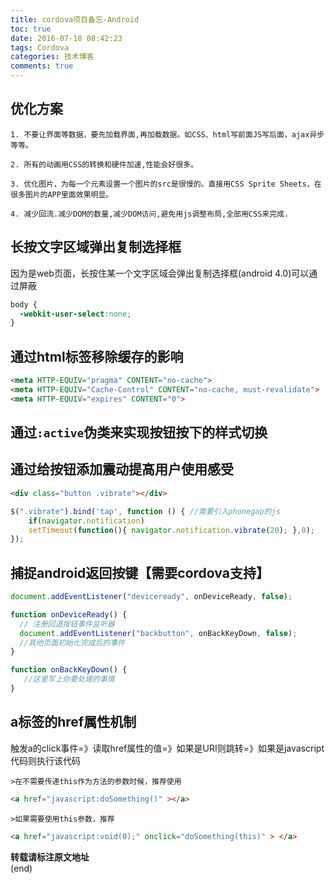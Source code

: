 ```yaml
---
title: cordova项目备忘-Android
toc: true
date: 2016-07-18 08:42:23
tags: Cordova
categories: 技术博客
comments: true
---
```


## 优化方案

    1. 不要让界面等数据，要先加载界面,再加载数据。如CSS、html写前面JS写后面，ajax异步等等。

    2. 所有的动画用CSS的转换和硬件加速,性能会好很多。

    3. 优化图片，为每一个元素设置一个图片的src是很慢的。直接用CSS Sprite Sheets，在很多图片的APP里面效果明显。

    4. 减少回流.减少DOM的数量,减少DOM访问,避免用js调整布局,全部用CSS来完成.
<!-- more -->
## 长按文字区域弹出复制选择框

因为是web页面，长按住某一个文字区域会弹出复制选择框(android 4.0)可以通过屏蔽
```css
body {
  -webkit-user-select:none;   
}
```

## 通过html标签移除缓存的影响
```html
<meta HTTP-EQUIV="pragma" CONTENT="no-cache">
<meta HTTP-EQUIV="Cache-Control" CONTENT="no-cache, must-revalidate">
<meta HTTP-EQUIV="expires" CONTENT="0">
```

## 通过`:active`伪类来实现按钮按下的样式切换


## 通过给按钮添加震动提高用户使用感受
```html
<div class="button .vibrate"></div>
```
```js
$(".vibrate").bind('tap', function () { //需要引入phonegap的js
    if(navigator.notification)                       
    setTimeout(function(){ navigator.notification.vibrate(20); },0);
});
```
## 捕捉android返回按键【需要cordova支持】
```js
document.addEventListener("deviceready", onDeviceReady, false);

function onDeviceReady() {
  // 注册回退按钮事件监听器
  document.addEventListener("backbutton", onBackKeyDown, false);
  //其他页面初始化完成后的事件
}

function onBackKeyDown() {
   //这里写上你要处理的事情
}
```

## a标签的href属性机制

触发a的click事件=》读取href属性的值=》如果是URI则跳转=》如果是javascript代码则执行该代码

    >在不需要传递this作为方法的参数时候，推荐使用
```html
<a href="javascript:doSomething()" ></a>
```
    >如果需要使用this参数，推荐
```html
<a href="javascript:void(0);" onclick="doSomething(this)" > </a>
```

**转载请标注原文地址**                           
(end)